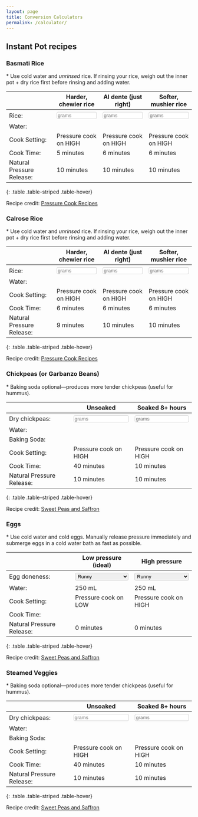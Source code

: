 ```yaml
---
layout: page
title: Conversion Calculators
permalink: /calculator/
---
```

<style>
input[type=text], input[type=number], select {
  width: 100%;
  padding: 1px 2px;
  margin: 4px 0;
  display: inline-block;
  border: 1px solid #ccc;
  border-radius: 4px;
  box-sizing: border-box;
}
</style>

## Instant Pot recipes

### Basmati Rice

\* Use cold water and *unrinsed* rice. If rinsing your rice, weigh out the inner pot + dry rice first before rinsing and adding water.

|  | Harder, chewier rice | Al dente (just right) | Softer, mushier rice |
|--|----------------------|-----------------------|----------------------|
| Rice: | <input id="inputBasmati" type="number" placeholder="grams" oninput="BasmatiHard(this.value)" onchange="BasmatiHard(this.value)"> | <input id="inputBasmati" type="number" placeholder="grams" oninput="BasmatiMed(this.value)" onchange="BasmatiMed(this.value)"> | <input id="inputBasmati" type="number" placeholder="grams" oninput="BasmatiSoft(this.value)" onchange="BasmatiSoft(this.value)"> |
| Water: | <span id="outputBasmatiHard"></span> | <span id="outputBasmatiMed"></span> | <span id="outputBasmatiSoft"></span> |
| Cook Setting: | Pressure cook on HIGH | Pressure cook on HIGH | Pressure cook on HIGH |
| Cook Time: | 5 minutes | 6 minutes | 6 minutes |
| Natural Pressure Release: | 10 minutes | 10 minutes | 10 minutes |
{: .table .table-striped .table-hover}

<script>
function BasmatiHard(valNum) {
  document.getElementById("outputBasmatiHard").innerHTML = Math.round(valNum * 250 / 210) + " mL";
}
</script>

<script>
function BasmatiMed(valNum) {
  document.getElementById("outputBasmatiMed").innerHTML = Math.round(valNum * 250 / 210) + " mL";
}
</script>

<script>
function BasmatiSoft(valNum) {
  document.getElementById("outputBasmatiSoft").innerHTML = Math.round(valNum * 312.5 / 210) + " mL";
}
</script>

Recipe credit: [Pressure Cook Recipes](https://www.pressurecookrecipes.com/instant-pot-basmati-rice/#exp)

### Calrose Rice

\* Use cold water and *unrinsed* rice. If rinsing your rice, weigh out the inner pot + dry rice first before rinsing and adding water.

|  | Harder, chewier rice | Al dente (just right) | Softer, mushier rice |
|--|----------------------|-----------------------|----------------------|
| Rice: | <input id="inputCalrose" type="number" placeholder="grams" oninput="CalroseCalcHard(this.value)" onchange="CalroseCalcHard(this.value)"> | <input id="inputCalrose" type="number" placeholder="grams" oninput="CalroseCalcMed(this.value)" onchange="CalroseCalcMed(this.value)"> | <input id="inputCalrose" type="number" placeholder="grams" oninput="CalroseCalcSoft(this.value)" onchange="CalroseCalcSoft(this.value)"> |
| Water: | <span id="outputWaterHard"></span> | <span id="outputWaterMed"></span> | <span id="outputWaterSoft"></span> |
| Cook Setting: | Pressure cook on HIGH | Pressure cook on HIGH | Pressure cook on HIGH |
| Cook Time: | 6 minutes | 6 minutes | 6 minutes |
| Natural Pressure Release: | 9 minutes | 10 minutes | 10 minutes |
{: .table .table-striped .table-hover}

<script>
function CalroseCalcHard(valNum) {
  document.getElementById("outputWaterHard").innerHTML = Math.round(valNum * 250 / 235) + " mL";
}
</script>

<script>
function CalroseCalcMed(valNum) {
  document.getElementById("outputWaterMed").innerHTML = Math.round(valNum * 295 / 235) + " mL";
}
</script>

<script>
function CalroseCalcSoft(valNum) {
  document.getElementById("outputWaterSoft").innerHTML = Math.round(valNum * 312.5 / 235) + " mL";
}
</script>

Recipe credit: [Pressure Cook Recipes](https://www.pressurecookrecipes.com/instant-pot-calrose-rice/#exp)

### Chickpeas (or Garbanzo Beans)

\* Baking soda optional—produces more tender chickpeas (useful for hummus).

|  | Unsoaked | Soaked 8+ hours |
|--|----------|-----------------|
| Dry chickpeas: | <input id="inputChickpea" type="number" placeholder="grams" oninput="ChickpeaUnsoaked(this.value)" onchange="ChickpeaUnsoaked(this.value)"> | <input id="inputChickpea" type="number" placeholder="grams" oninput="ChickpeaSoaked(this.value)" onchange="ChickpeaSoaked(this.value)"> |
| Water: | <span id="outputChickpeaUnsoaked"></span> | <span id="outputChickpeaSoaked"></span> |
| Baking Soda: | <span id="outputChickpeaUnsoaked1"></span> | <span id="outputChickpeaSoaked1"></span> |
| Cook Setting: | Pressure cook on HIGH | Pressure cook on HIGH |
| Cook Time: | 40 minutes | 10 minutes |
| Natural Pressure Release: | 10 minutes | 10 minutes |
{: .table .table-striped .table-hover}

<script>
function ChickpeaUnsoaked(valNum) {
  document.getElementById("outputChickpeaUnsoaked").innerHTML = Math.round(valNum * 1500 / 454) + " mL";
  document.getElementById("outputChickpeaUnsoaked1").innerHTML = Math.round(valNum * 6 / 454) + " g";
}
</script>

<script>
function ChickpeaSoaked(valNum) {
  document.getElementById("outputChickpeaSoaked").innerHTML = Math.round(valNum * 1250 / 454) + " mL";
  document.getElementById("outputChickpeaSoaked1").innerHTML = Math.round(valNum * 6 / 454) + " g";
}
</script>

Recipe credit: [Sweet Peas and Saffron](https://sweetpeasandsaffron.com/instant-pot-chickpeas/)

### Eggs

\* Use cold water and cold eggs. Manually release pressure immediately and submerge eggs in a cold water bath as fast as possible.

|  | Low pressure (ideal) | High pressure |
|--|----------------------|---------------|
| Egg doneness: | <select id="inputEgg" oninput="EggLP(this.value)" onchange="EggLP(this.value)"><option value="1">Runny</option><option value="2">Soft</option><option value="3">Medium</option><option value="4">Mostly set</option><option value="5">Hard</option> | <select id="inputEgg" oninput="EggHP(this.value)" onchange="EggHP(this.value)"><option value="1">Runny</option><option value="2">Soft</option><option value="3">Medium</option><option value="4">Mostly set</option><option value="5">Hard</option> |
| Water: | 250 mL | 250 mL |
| Cook Setting: | Pressure cook on LOW | Pressure cook on HIGH |
| Cook Time: | <span id="outputEggLP"></span> | <span id="outputEggHP"></span> |
| Natural Pressure Release: | 0 minutes | 0 minutes |
{: .table .table-striped .table-hover}

<script>
function EggLP(valNum) {
  if (valNum == 1) {
    document.getElementById("outputEggLP").innerHTML = "6 minutes"
  }

}
</script>

<script>
function EggHP(valNum) {
  document.getElementById("outputEggHP").innerHTML = Math.round(valNum * 1250 / 454) + " mL";
}
</script>

Recipe credit: [Sweet Peas and Saffron](https://sweetpeasandsaffron.com/instant-pot-chickpeas/)

### Steamed Veggies

\* Baking soda optional—produces more tender chickpeas (useful for hummus).

|  | Unsoaked | Soaked 8+ hours |
|--|----------|-----------------|
| Dry chickpeas: | <input id="inputChickpea" type="number" placeholder="grams" oninput="ChickpeaUnsoaked(this.value)" onchange="ChickpeaUnsoaked(this.value)"> | <input id="inputChickpea" type="number" placeholder="grams" oninput="ChickpeaSoaked(this.value)" onchange="ChickpeaSoaked(this.value)"> |
| Water: | <span id="outputChickpeaUnsoaked"></span> | <span id="outputChickpeaSoaked"></span> |
| Baking Soda: | <span id="outputChickpeaUnsoaked1"></span> | <span id="outputChickpeaSoaked1"></span> |
| Cook Setting: | Pressure cook on HIGH | Pressure cook on HIGH |
| Cook Time: | 40 minutes | 10 minutes |
| Natural Pressure Release: | 10 minutes | 10 minutes |
{: .table .table-striped .table-hover}

<script>
function ChickpeaUnsoaked(valNum) {
  document.getElementById("outputChickpeaUnsoaked").innerHTML = Math.round(valNum * 1500 / 454) + " mL";
  document.getElementById("outputChickpeaUnsoaked1").innerHTML = Math.round(valNum * 6 / 454) + " g";
}
</script>

<script>
function ChickpeaSoaked(valNum) {
  document.getElementById("outputChickpeaSoaked").innerHTML = Math.round(valNum * 1250 / 454) + " mL";
  document.getElementById("outputChickpeaSoaked1").innerHTML = Math.round(valNum * 6 / 454) + " g";
}
</script>

Recipe credit: [Sweet Peas and Saffron](https://sweetpeasandsaffron.com/instant-pot-chickpeas/)
